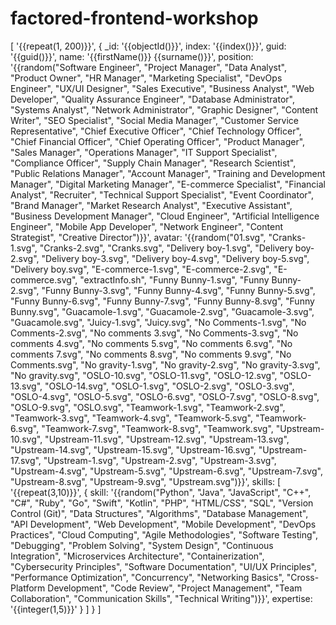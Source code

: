# factored-frontend-workshop
[
  '{{repeat(1, 200)}}',
  {
    _id: '{{objectId()}}',
    index: '{{index()}}',
    guid: '{{guid()}}',
    name: '{{firstName()}} {{surname()}}',
    position: '{{random("Software Engineer", "Project Manager", "Data Analyst", "Product Owner", "HR Manager", "Marketing Specialist", "DevOps Engineer", "UX/UI Designer", "Sales Executive", "Business Analyst", "Web Developer", "Quality Assurance Engineer", "Database Administrator", "Systems Analyst", "Network Administrator", "Graphic Designer", "Content Writer", "SEO Specialist", "Social Media Manager", "Customer Service Representative", "Chief Executive Officer", "Chief Technology Officer", "Chief Financial Officer", "Chief Operating Officer", "Product Manager", "Sales Manager", "Operations Manager", "IT Support Specialist", "Compliance Officer", "Supply Chain Manager", "Research Scientist", "Public Relations Manager", "Account Manager", "Training and Development Manager", "Digital Marketing Manager", "E-commerce Specialist", "Financial Analyst", "Recruiter", "Technical Support Specialist", "Event Coordinator", "Brand Manager", "Market Research Analyst", "Executive Assistant", "Business Development Manager", "Cloud Engineer", "Artificial Intelligence Engineer", "Mobile App Developer", "Network Engineer", "Content Strategist", "Creative Director")}}',
    avatar: '{{random("01.svg", "Cranks-1.svg", "Cranks-2.svg", "Cranks.svg", "Delivery boy-1.svg", "Delivery boy-2.svg", "Delivery boy-3.svg", "Delivery boy-4.svg", "Delivery boy-5.svg", "Delivery boy.svg", "E-commerce-1.svg", "E-commerce-2.svg", "E-commerce.svg", "extractInfo.sh", "Funny Bunny-1.svg", "Funny Bunny-2.svg", "Funny Bunny-3.svg", "Funny Bunny-4.svg", "Funny Bunny-5.svg", "Funny Bunny-6.svg", "Funny Bunny-7.svg", "Funny Bunny-8.svg", "Funny Bunny.svg", "Guacamole-1.svg", "Guacamole-2.svg", "Guacamole-3.svg", "Guacamole.svg", "Juicy-1.svg", "Juicy.svg", "No Comments-1.svg", "No Comments-2.svg", "No comments 3.svg", "No Comments-3.svg", "No comments 4.svg", "No comments 5.svg", "No comments 6.svg", "No comments 7.svg", "No comments 8.svg", "No comments 9.svg", "No Comments.svg", "No gravity-1.svg", "No gravity-2.svg", "No gravity-3.svg", "No gravity.svg", "OSLO-10.svg", "OSLO-11.svg", "OSLO-12.svg", "OSLO-13.svg", "OSLO-14.svg", "OSLO-1.svg", "OSLO-2.svg", "OSLO-3.svg", "OSLO-4.svg", "OSLO-5.svg", "OSLO-6.svg", "OSLO-7.svg", "OSLO-8.svg", "OSLO-9.svg", "OSLO.svg", "Teamwork-1.svg", "Teamwork-2.svg", "Teamwork-3.svg", "Teamwork-4.svg", "Teamwork-5.svg", "Teamwork-6.svg", "Teamwork-7.svg", "Teamwork-8.svg", "Teamwork.svg", "Upstream-10.svg", "Upstream-11.svg", "Upstream-12.svg", "Upstream-13.svg", "Upstream-14.svg", "Upstream-15.svg", "Upstream-16.svg", "Upstream-17.svg", "Upstream-1.svg", "Upstream-2.svg", "Upstream-3.svg", "Upstream-4.svg", "Upstream-5.svg", "Upstream-6.svg", "Upstream-7.svg", "Upstream-8.svg", "Upstream-9.svg", "Upstream.svg")}}',
    skills: [
      '{{repeat(3,10)}}',
      {
        skill: '{{random("Python", "Java", "JavaScript", "C++", "C#", "Ruby", "Go", "Swift", "Kotlin", "PHP", "HTML/CSS", "SQL", "Version Control (Git)", "Data Structures", "Algorithms", "Database Management", "API Development", "Web Development", "Mobile Development", "DevOps Practices", "Cloud Computing", "Agile Methodologies", "Software Testing", "Debugging", "Problem Solving", "System Design", "Continuous Integration", "Microservices Architecture", "Containerization", "Cybersecurity Principles", "Software Documentation", "UI/UX Principles", "Performance Optimization", "Concurrency", "Networking Basics", "Cross-Platform Development", "Code Review", "Project Management", "Team Collaboration", "Communication Skills", "Technical Writing")}}',
        expertise: '{{integer(1,5)}}'
      }
    ]
  }
]
